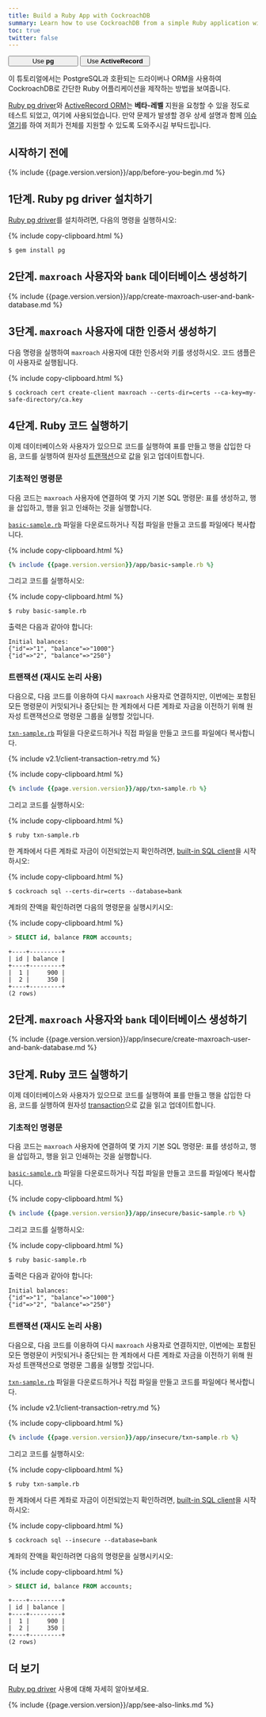 ```yaml
---
title: Build a Ruby App with CockroachDB
summary: Learn how to use CockroachDB from a simple Ruby application with the pg client driver.
toc: true
twitter: false
---
```


<div class="filters filters-big clearfix">
    <a href="build-a-ruby-app-with-cockroachdb.html"><button style="width: 28%" class="filter-button current">Use <strong>pg</strong></button></a>
    <a href="build-a-ruby-app-with-cockroachdb-activerecord.html"><button style="width: 28%" class="filter-button">Use <strong>ActiveRecord</strong></button></a>
</div>

이 튜토리얼에서는 PostgreSQL과 호환되는 드라이버나 ORM을 사용하여 CockroachDB로 간단한 Ruby 어플리케이션을 제작하는 방법을 보여줍니다.

[Ruby pg driver](https://rubygems.org/gems/pg)와 [ActiveRecord ORM](http://guides.rubyonrails.org/active_record_basics.html)는 **베타-레벨** 지원을 요청할 수 있을 정도로 테스트 되었고, 여기에 사용되었습니다. 만약 문제가 발생할 경우 상세 설명과 함께 [이슈 열기](https://github.com/cockroachdb/cockroach/issues/new)를 하여 저희가 전체를 지원할 수 있도록 도와주시길 부탁드립니다.

## 시작하기 전에

{% include {{page.version.version}}/app/before-you-begin.md %}

## 1단계. Ruby pg driver 설치하기

[Ruby pg driver](https://rubygems.org/gems/pg)를 설치하려면, 다음의 명령을 실행하시오:

{% include copy-clipboard.html %}
~~~ shell
$ gem install pg
~~~

<section class="filter-content" markdown="1" data-scope="secure">

## 2단계. `maxroach` 사용자와 `bank` 데이터베이스 생성하기

{% include {{page.version.version}}/app/create-maxroach-user-and-bank-database.md %}

## 3단계. `maxroach` 사용자에 대한 인증서 생성하기

다음 명령을 실행하여 `maxroach` 사용자에 대한 인증서와 키를 생성하시오. 코드 샘플은 이 사용자로 실행됩니다.

{% include copy-clipboard.html %}
~~~ shell
$ cockroach cert create-client maxroach --certs-dir=certs --ca-key=my-safe-directory/ca.key
~~~

## 4단계. Ruby 코드 실행하기

이제 데이터베이스와 사용자가 있으므로 코드를 실행하여 표를 만들고 행을 삽입한 다음, 코드를 실행하여 원자성 [트랜잭션](transactions.html)으로 값을 읽고 업데이트합니다.

### 기초적인 명령문

다음 코드는 `maxroach` 사용자에 연결하여 몇 가지 기본 SQL 명령문: 표를 생성하고, 행을 삽입하고, 행을 읽고 인쇄하는 것을 실행합니다.

<a href="https://raw.githubusercontent.com/cockroachdb/docs/master/_includes/v2.1/app/basic-sample.rb" download><code>basic-sample.rb</code></a> 파일을 다운로드하거나 직접 파일을 만들고 코드를 파일에다 복사합니다.

{% include copy-clipboard.html %}
~~~ ruby
{% include {{page.version.version}}/app/basic-sample.rb %}
~~~

그리고 코드를 실행하시오:

{% include copy-clipboard.html %}
~~~ shell
$ ruby basic-sample.rb
~~~

출력은 다음과 같아야 합니다:

~~~ shell
Initial balances:
{"id"=>"1", "balance"=>"1000"}
{"id"=>"2", "balance"=>"250"}
~~~

### 트랜잭션 (재시도 논리 사용)

다음으로, 다음 코드를 이용하여 다시 `maxroach` 사용자로 연결하지만, 이번에는 포함된 모든 명령문이 커밋되거나 중단되는 한 계좌에서 다른 계좌로 자금을 이전하기 위해 원자성 트랜잭션으로 명령문 그룹을 실행할 것입니다.

<a href="https://raw.githubusercontent.com/cockroachdb/docs/master/_includes/v2.1/app/txn-sample.rb" download><code>txn-sample.rb</code></a> 파일을 다운로드하거나 직접 파일을 만들고 코드를 파일에다 복사합니다.

{% include v2.1/client-transaction-retry.md %}

{% include copy-clipboard.html %}
~~~ ruby
{% include {{page.version.version}}/app/txn-sample.rb %}
~~~

그리고 코드를 실행하시오:

{% include copy-clipboard.html %}
~~~ shell
$ ruby txn-sample.rb
~~~

한 계좌에서 다른 계좌로 자금이 이전되었는지 확인하려면, [built-in SQL client](use-the-built-in-sql-client.html)을 시작하시오:

{% include copy-clipboard.html %}
~~~ shell
$ cockroach sql --certs-dir=certs --database=bank
~~~

계좌의 잔액을 확인하려면 다음의 명령문을 실행시키시오:

{% include copy-clipboard.html %}
~~~ sql
> SELECT id, balance FROM accounts;
~~~

~~~
+----+---------+
| id | balance |
+----+---------+
|  1 |     900 |
|  2 |     350 |
+----+---------+
(2 rows)
~~~

</section>

<section class="filter-content" markdown="1" data-scope="insecure">

## 2단계. `maxroach` 사용자와 `bank` 데이터베이스 생성하기

{% include {{page.version.version}}/app/insecure/create-maxroach-user-and-bank-database.md %}

## 3단계. Ruby 코드 실행하기

이제 데이터베이스와 사용자가 있으므로 코드를 실행하여 표를 만들고 행을 삽입한 다음, 코드를 실행하여 원자성 [transaction](transactions.html)으로 값을 읽고 업데이트합니다.

### 기초적인 명령문

다음 코드는 `maxroach` 사용자에 연결하여 몇 가지 기본 SQL 명령문: 표를 생성하고, 행을 삽입하고, 행을 읽고 인쇄하는 것을 실행합니다.

<a href="https://raw.githubusercontent.com/cockroachdb/docs/master/_includes/v2.1/app/insecure/basic-sample.rb" download><code>basic-sample.rb</code></a> 파일을 다운로드하거나 직접 파일을 만들고 코드를 파일에다 복사합니다.

{% include copy-clipboard.html %}
~~~ ruby
{% include {{page.version.version}}/app/insecure/basic-sample.rb %}
~~~

그리고 코드를 실행하시오:

{% include copy-clipboard.html %}
~~~ shell
$ ruby basic-sample.rb
~~~

출력은 다음과 같아야 합니다:

~~~ shell
Initial balances:
{"id"=>"1", "balance"=>"1000"}
{"id"=>"2", "balance"=>"250"}
~~~

### 트랜잭션 (재시도 논리 사용)

다음으로, 다음 코드를 이용하여 다시 `maxroach` 사용자로 연결하지만, 이번에는 포함된 모든 명령문이 커밋되거나 중단되는 한 계좌에서 다른 계좌로 자금을 이전하기 위해 원자성 트랜잭션으로 명령문 그룹을 실행할 것입니다.

<a href="https://raw.githubusercontent.com/cockroachdb/docs/master/_includes/v2.1/app/insecure/txn-sample.rb" download><code>txn-sample.rb</code></a> 파일을 다운로드하거나 직접 파일을 만들고 코드를 파일에다 복사합니다.

{% include v2.1/client-transaction-retry.md %}

{% include copy-clipboard.html %}
~~~ ruby
{% include {{page.version.version}}/app/insecure/txn-sample.rb %}
~~~

그리고 코드를 실행하시오:

{% include copy-clipboard.html %}
~~~ shell
$ ruby txn-sample.rb
~~~

한 계좌에서 다른 계좌로 자금이 이전되었는지 확인하려면, [built-in SQL client](use-the-built-in-sql-client.html)을 시작하시오:

{% include copy-clipboard.html %}
~~~ shell
$ cockroach sql --insecure --database=bank
~~~

계좌의 잔액을 확인하려면 다음의 명령문을 실행시키시오:

{% include copy-clipboard.html %}
~~~ sql
> SELECT id, balance FROM accounts;
~~~

~~~
+----+---------+
| id | balance |
+----+---------+
|  1 |     900 |
|  2 |     350 |
+----+---------+
(2 rows)
~~~

</section>

## 더 보기

[Ruby pg driver](https://rubygems.org/gems/pg) 사용에 대해 자세히 알아보세요.

{% include {{page.version.version}}/app/see-also-links.md %}
